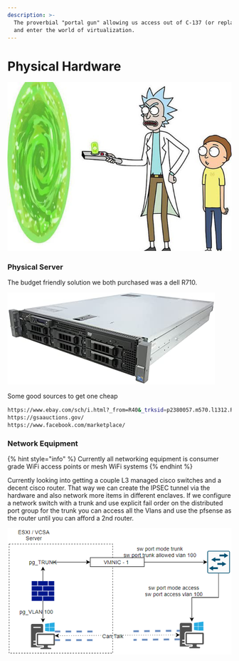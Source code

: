 ```yaml
---
description: >-
  The proverbial "portal gun" allowing us access out of C-137 (or replacement)
  and enter the world of virtualization.
---
```


# Physical Hardware

![](../../.gitbook/assets/image%20%2815%29.png)

### Physical Server 

The budget friendly solution we both purchased was a dell R710.

 

![](../../.gitbook/assets/image%20%284%29.png)

 Some good sources to get one cheap

```bash
https://www.ebay.com/sch/i.html?_from=R40&_trksid=p2380057.m570.l1312.R2.TR0.TRC0.A0.H1.X.TRS2&_nkw=dell+r710&_sacat=0
https://gsaauctions.gov/
https://www.facebook.com/marketplace/
```

### Network Equipment

{% hint style="info" %}
Currently all networking equipment is consumer grade WiFi access points or mesh WiFi systems 
{% endhint %}

Currently looking into getting a couple L3 managed cisco switches and a decent cisco router. That way we can create the IPSEC tunnel via the hardware and also network more items in different enclaves. If we configure a network switch with a trunk and use explicit fail order on the distributed port group for the trunk you can access all the Vlans and use the pfsense as the router until you can afford a 2nd router. 

![This is the general principle described above \(except the wan stuff\) that will facilitate hardware in the loop.](../../.gitbook/assets/image%20%285%29.png)











